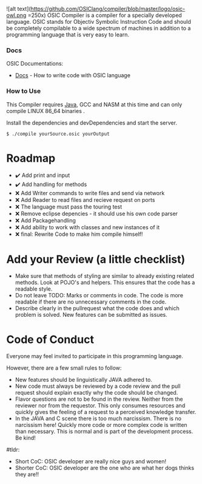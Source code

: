 
![alt text](https://github.com/OSIClang/compiler/blob/master/logo/osic-owl.png =250x)
OSIC Compiler is a compiler for a specially developed language. OSIC stands for Objectiv Symbolic Instruction Code and should be completely compilable to a wide spectrum of machines in addition to a programming language that is very easy to learn.

### Docs

OSIC Documentations:

* [Docs](commands.md) - How to write code with OSIC language 

### How to Use

This Compiler requires [Java](https://oracle.com/), GCC and NASM at this time and can only compile LINUX 86_64 binaries .

Install the dependencies and devDependencies and start the server.

```sh
$ ./compile yourSource.osic yourOutput 
```

# Roadmap
- :heavy_check_mark: Add print and input
- :heavy_check_mark: Add handling for methods
- :x: Add Writer commands to write files and send via network
- :x: Add Reader to read files and recieve request on ports
- :x: The language must pass the touring test
- :x: Remove eclipse depencies - it should use his own code parser
- :x: Add Packagehandling
- :x: Add ability to work with classes and new instances of it
- :x: final: Rewrite Code to make him compile himself!

# Add your Review (a little checklist)
- Make sure that methods of styling are similar to already existing related methods. Look at POJO's and helpers. This ensures that the code has a readable style.
- Do not leave TODO: Marks or comments in code. The code is more readable if there are no unnecessary comments in the code.
- Describe clearly in the pullrequest what the code does and which problem is solved. New features can be submitted as issues.

# Code of Conduct

Everyone may feel invited to participate in this programming language.

However, there are a few small rules to follow:
- New features should be linguistically JAVA adhered to.
- New code must always be reviewed by a code review and the pull request should explain exactly why the code should be changed.
- Flavor questions are not to be found in the review. Neither from the reviewer nor from the requestor. This only consumes resources and quickly gives the feeling of a request to a perceived knowledge transfer.
- In the JAVA and C scene there is too much narcissism. There is no narcissism here! Quickly more code or more complex code is written than necessary. This is normal and is part of the development process. Be kind!

#tldr:
- Short CoC: OSIC developer are really nice guys and women!
- Shorter CoC: OSIC developer are the one who are what her dogs thinks they are!!
